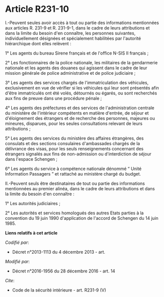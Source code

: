 # Article R231-10

I.-Peuvent seules avoir accès à tout ou partie des informations mentionnées aux articles R. 231-9 et R. 231-9-1, dans le
cadre de leurs attributions et dans la limite du besoin d'en connaître, les personnes suivantes, individuellement désignées
et spécialement habilitées par l'autorité hiérarchique dont elles relèvent : 

1° Les agents du bureau Sirene français et de l'office N-SIS II français ; 

2° Les fonctionnaires de la police nationale, les militaires de la gendarmerie nationale et les agents des douanes qui
agissent dans le cadre de leur mission générale de police administrative et de police judiciaire ; 

3° Les agents des services chargés de l'immatriculation des véhicules, exclusivement en vue de vérifier si les véhicules qui
leur sont présentés afin d'être immatriculés ont été volés, détournés ou égarés, ou sont recherchés aux fins de preuve dans
une procédure pénale ; 

4° Les agents des préfectures et des services de l'administration centrale du ministère de l'intérieur compétents en matière
d'entrée, de séjour et d'éloignement des étrangers et de recherche des personnes, majeures ou mineures, disparues, pour les
seules consultations relevant de leurs attributions ; 

5° Les agents des services du ministère des affaires étrangères, des consulats et des sections consulaires d'ambassades
chargés de la délivrance des visas, pour les seuls renseignements concernant des étrangers signalés aux fins de non-admission
ou d'interdiction de séjour dans l'espace Schengen ; 

6° Les agents du service à compétence nationale dénommé “ Unité Information Passagers ” et rattaché au ministère chargé du
budget. 

II.-Peuvent seuls être destinataires de tout ou partie des informations mentionnées au premier alinéa, dans le cadre de leurs
attributions et dans la limite du besoin d'en connaître : 

1° Les autorités judiciaires ; 

2° Les autorités et services homologués des autres Etats parties à la convention du 19 juin 1990 d'application de l'accord de
Schengen du 14 juin 1985.

**Liens relatifs à cet article**

_Codifié par_:

  - Décret n°2013-1113 du 4 décembre 2013 - art.

_Modifié par_:

  - Décret n°2016-1956 du 28 décembre 2016 - art. 14

_Cite_:

  - Code de la sécurité intérieure - art. R231-9 (V)
